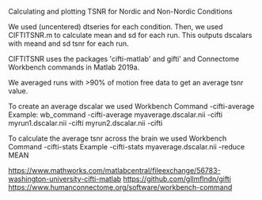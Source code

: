 
Calculating and plotting TSNR for Nordic and Non-Nordic Conditions

We used (uncentered) dtseries for each condition. 
Then, we used CIFTITSNR.m to calculate mean and sd for each run. 
This outputs dscalars with meand and sd tsnr for each run.

CIFTITSNR uses the packages 'cifti-matlab' and gifti' and Connectome Workbench commands in Matlab 2019a.

We averaged runs with >90% of motion free data to get an average tsnr value.

To create an average dscalar we used Workbench Command -cifti-average
Example: wb_command -cifti-average myaverage.dscalar.nii -cifti myrun1.dscalar.nii -cifti myrun2.dscalar.nii -cifti

To calculate the average tsnr across the brain we used Workbench Command -cifti-stats
Example -cifti-stats myaverage.dscalar.nii -reduce MEAN


https://www.mathworks.com/matlabcentral/fileexchange/56783-washington-university-cifti-matlab
https://github.com/gllmflndn/gifti
https://www.humanconnectome.org/software/workbench-command





